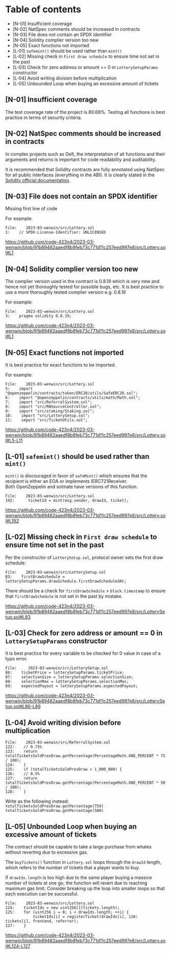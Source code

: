 # Table of contents

- [N-01] Insufficient coverage
- [N-02] NatSpec comments should be increased in contracts
- [N-03] File does not contain an SPDX identifier
- [N-04] Solidity complier version too new
- [N-05] Exact functions not imported
- [L-01] `safemint()` should be used rather than `mint()`
- [L-02] Missing check in `First draw schedule` to ensure time not set in the past 
- [L-03] Check for zero address or amount == 0 in `LotterySetupParams` constructor
- [L-04] Avoid writing division before multiplication
- [L-05] Unbounded Loop when buying an excessive amount of tickets


## [N-01] Insufficient coverage
The test coverage rate of the project is 80.69%. Testing all functions is best practice in terms of security criteria.

## [N-02] NatSpec comments should be increased in contracts
In complex projects such as Defi, the interpretation of all functions and their arguments and returns is important for code readability and auditability.

It is recommended that Solidity contracts are fully annotated using NatSpec for all public interfaces (everything in the ABI). It is clearly stated in the [Solidity official documentation](https://docs.soliditylang.org/en/v0.8.15/natspec-format.html).

## [N-03] File does not contain an SPDX identifier
Missing first line of code

For example: 
```
File:    2023-03-wenwin/src/Lottery.sol 
1:    // SPDX-License-Identifier: UNLICENSED
```
https://github.com/code-423n4/2023-03-wenwin/blob/91b89482aaedf8b8feb73c771d11c257eed997e8/src/Lottery.sol#L1

## [N-04] Solidity complier version too new
The complier version used in the contract is 0.8.19 which is very new and hence not yet thoroughly tested for possible bugs, etc. It is best practice to use a more thoroughly tested complier version e.g. 0.8.16

For example: 

```
File:    2023-03-wenwin/src/Lottery.sol 
3:    pragma solidity 0.8.19;
```

https://github.com/code-423n4/2023-03-wenwin/blob/91b89482aaedf8b8feb73c771d11c257eed997e8/src/Lottery.sol#L1

## [N-05] Exact functions not imported
It is best practice for exact functions to be imported. 

For example: 

```
File:    2023-03-wenwin/src/Lottery.sol 
5:    import "@openzeppelin/contracts/token/ERC20/utils/SafeERC20.sol";
6:    import "@openzeppelin/contracts/utils/math/Math.sol";
7:    import "src/ReferralSystem.sol";
8:    import "src/RNSourceController.sol";
9:    import "src/staking/Staking.sol";
10:    import "src/LotterySetup.sol";
11:    import "src/TicketUtils.sol";
```
https://github.com/code-423n4/2023-03-wenwin/blob/91b89482aaedf8b8feb73c771d11c257eed997e8/src/Lottery.sol#L5-L11

## [L-01] `safemint()` should be used rather than `mint()` 

`mint()` is discouraged in favor of `safeMint()` which ensures that the recipient is either an EOA or implements IERC721Receiver. Both OpenZeppelin and solmate have versions of this function.

```
File:    2023-03-wenwin/src/Lottery.sol 
192:      ticketId = mint(msg.sender, drawId, ticket);
```
https://github.com/code-423n4/2023-03-wenwin/blob/91b89482aaedf8b8feb73c771d11c257eed997e8/src/Lottery.sol#L192

## [L-02] Missing check in `First draw schedule` to ensure time not set in the past 

Per the constructor of `LotterySetup.sol`, protocol owner sets the first draw schedule:

```
File:    2023-03-wenwin/src/LotterySetup.sol 
83:    firstDrawSchedule = lotterySetupParams.drawSchedule.firstDrawScheduledAt;
```

There should be a check for `firstDrawSchedule` > `block.timestamp` to ensure that `firstDrawSchedule` is not set in the past by mistake. 

https://github.com/code-423n4/2023-03-wenwin/blob/91b89482aaedf8b8feb73c771d11c257eed997e8/src/LotterySetup.sol#L83

## [L-03] Check for zero address or amount == 0 in `LotterySetupParams` constructor

It is best practice for every variable to be checked for 0 value in case of a typo error. 

```
File:     2023-03-wenwin/src/LotterySetup.sol 
86:    ticketPrice = lotterySetupParams.ticketPrice;
87:    selectionSize = lotterySetupParams.selectionSize;
88:    selectionMax = lotterySetupParams.selectionMax;
89:    expectedPayout = lotterySetupParams.expectedPayout;
```
https://github.com/code-423n4/2023-03-wenwin/blob/91b89482aaedf8b8feb73c771d11c257eed997e8/src/LotterySetup.sol#L86-L89

## [L-04] Avoid writing division before multiplication

```
File:    2023-03-wenwin/src/ReferralSystem.sol
122:    // 0.75%
123:    return totalTicketsSoldPrevDraw.getPercentage(PercentageMath.ONE_PERCENT * 75 / 100);
124:    }
125:    if (totalTicketsSoldPrevDraw < 1_000_000) {
126:    // 0.5%
127:    return totalTicketsSoldPrevDraw.getPercentage(PercentageMath.ONE_PERCENT * 50 / 100);
128:    } 
```
Write as the following instead:
`totalTicketsSoldPrevDraw.getPercentage(750)`
`totalTicketsSoldPrevDraw.getPercentage(500)`

## [L-05] Unbounded Loop when buying an excessive amount of tickets

The contract should be capable to take a large purchase from whales without reverting due to excessive gas. 

The `buyTickets()` function in `Lottery.sol` loops through the `drawId` length, which refers to the number of tickets that a player wants to buy.

If `drawIds.length` is too high due to the same player buying a massive number of tickets at one go, the function will revert due to reaching maximum gas limit. Consider breaking up the loop into smaller loops so that each execution can be successful.

```
File:    2023-03-wenwin/src/Lottery.sol 
124:    ticketIds = new uint256[](tickets.length);
125:    for (uint256 i = 0; i < drawIds.length; ++i) {
            ticketIds[i] = registerTicket(drawIds[i], 126:    tickets[i], frontend, referrer);
127:    }
```

https://github.com/code-423n4/2023-03-wenwin/blob/91b89482aaedf8b8feb73c771d11c257eed997e8/src/Lottery.sol#L124-L127
